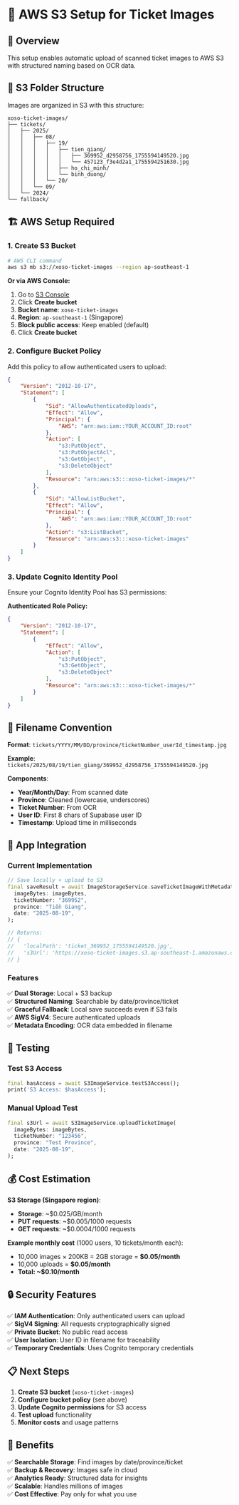 # 📸 AWS S3 Setup for Ticket Images

## 🎯 **Overview**

This setup enables automatic upload of scanned ticket images to AWS S3 with structured naming based on OCR data.

## 📁 **S3 Folder Structure**

Images are organized in S3 with this structure:
```
xoso-ticket-images/
├── tickets/
│   ├── 2025/
│   │   ├── 08/
│   │   │   ├── 19/
│   │   │   │   ├── tien_giang/
│   │   │   │   │   ├── 369952_d2958756_1755594149520.jpg
│   │   │   │   │   └── 457123_f3e4d2a1_1755594251630.jpg
│   │   │   │   ├── ho_chi_minh/
│   │   │   │   └── binh_duong/
│   │   │   └── 20/
│   │   └── 09/
│   └── 2024/
└── fallback/
```

## 🏗️ **AWS Setup Required**

### **1. Create S3 Bucket**
```bash
# AWS CLI command
aws s3 mb s3://xoso-ticket-images --region ap-southeast-1
```

**Or via AWS Console:**
1. Go to [S3 Console](https://s3.console.aws.amazon.com/)
2. Click **Create bucket**
3. **Bucket name**: `xoso-ticket-images`
4. **Region**: `ap-southeast-1` (Singapore)
5. **Block public access**: Keep enabled (default)
6. Click **Create bucket**

### **2. Configure Bucket Policy**
Add this policy to allow authenticated users to upload:

```json
{
    "Version": "2012-10-17",
    "Statement": [
        {
            "Sid": "AllowAuthenticatedUploads",
            "Effect": "Allow",
            "Principal": {
                "AWS": "arn:aws:iam::YOUR_ACCOUNT_ID:root"
            },
            "Action": [
                "s3:PutObject",
                "s3:PutObjectAcl",
                "s3:GetObject",
                "s3:DeleteObject"
            ],
            "Resource": "arn:aws:s3:::xoso-ticket-images/*"
        },
        {
            "Sid": "AllowListBucket",
            "Effect": "Allow",
            "Principal": {
                "AWS": "arn:aws:iam::YOUR_ACCOUNT_ID:root"
            },
            "Action": "s3:ListBucket",
            "Resource": "arn:aws:s3:::xoso-ticket-images"
        }
    ]
}
```

### **3. Update Cognito Identity Pool**
Ensure your Cognito Identity Pool has S3 permissions:

**Authenticated Role Policy:**
```json
{
    "Version": "2012-10-17",
    "Statement": [
        {
            "Effect": "Allow",
            "Action": [
                "s3:PutObject",
                "s3:GetObject",
                "s3:DeleteObject"
            ],
            "Resource": "arn:aws:s3:::xoso-ticket-images/*"
        }
    ]
}
```

## 📝 **Filename Convention**

**Format**: `tickets/YYYY/MM/DD/province/ticketNumber_userId_timestamp.jpg`

**Example**: `tickets/2025/08/19/tien_giang/369952_d2958756_1755594149520.jpg`

**Components**:
- **Year/Month/Day**: From scanned date
- **Province**: Cleaned (lowercase, underscores)
- **Ticket Number**: From OCR
- **User ID**: First 8 chars of Supabase user ID
- **Timestamp**: Upload time in milliseconds

## 🔧 **App Integration**

### **Current Implementation**
```dart
// Save locally + upload to S3
final saveResult = await ImageStorageService.saveTicketImageWithMetadata(
  imageBytes: imageBytes,
  ticketNumber: "369952",
  province: "Tiền Giang", 
  date: "2025-08-19",
);

// Returns:
// {
//   'localPath': 'ticket_369952_1755594149520.jpg',
//   's3Url': 'https://xoso-ticket-images.s3.ap-southeast-1.amazonaws.com/tickets/2025/08/19/tien_giang/369952_d2958756_1755594149520.jpg'
// }
```

### **Features**
✅ **Dual Storage**: Local + S3 backup  
✅ **Structured Naming**: Searchable by date/province/ticket  
✅ **Graceful Fallback**: Local save succeeds even if S3 fails  
✅ **AWS SigV4**: Secure authenticated uploads  
✅ **Metadata Encoding**: OCR data embedded in filename  

## 🧪 **Testing**

### **Test S3 Access**
```dart
final hasAccess = await S3ImageService.testS3Access();
print('S3 Access: $hasAccess');
```

### **Manual Upload Test**
```dart
final s3Url = await S3ImageService.uploadTicketImage(
  imageBytes: imageBytes,
  ticketNumber: "123456",
  province: "Test Province",
  date: "2025-08-19",
);
```

## 💰 **Cost Estimation**

**S3 Storage (Singapore region)**:
- **Storage**: ~$0.025/GB/month
- **PUT requests**: ~$0.005/1000 requests  
- **GET requests**: ~$0.0004/1000 requests

**Example monthly cost** (1000 users, 10 tickets/month each):
- 10,000 images × 200KB = 2GB storage = **$0.05/month**
- 10,000 uploads = **$0.05/month**
- **Total: ~$0.10/month**

## 🔒 **Security Features**

✅ **IAM Authentication**: Only authenticated users can upload  
✅ **SigV4 Signing**: All requests cryptographically signed  
✅ **Private Bucket**: No public read access  
✅ **User Isolation**: User ID in filename for traceability  
✅ **Temporary Credentials**: Uses Cognito temporary credentials  

## 📋 **Next Steps**

1. **Create S3 bucket** (`xoso-ticket-images`)
2. **Configure bucket policy** (see above)
3. **Update Cognito permissions** for S3 access
4. **Test upload** functionality
5. **Monitor costs** and usage patterns

## 🎉 **Benefits**

✅ **Searchable Storage**: Find images by date/province/ticket  
✅ **Backup & Recovery**: Images safe in cloud  
✅ **Analytics Ready**: Structured data for insights  
✅ **Scalable**: Handles millions of images  
✅ **Cost Effective**: Pay only for what you use  

